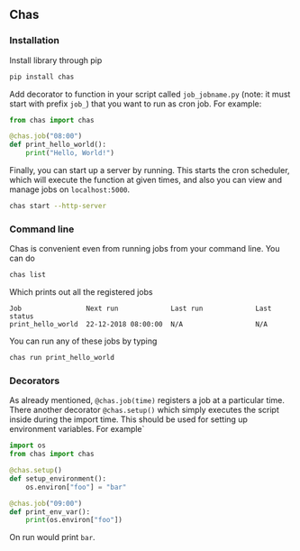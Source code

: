 ## Chas

### Installation
Install library through pip 
```bash
pip install chas
```
Add decorator to function in your script called `job_jobname.py` (note: it must start with prefix `job_`) that you want to run as cron job. For example:
```python
from chas import chas

@chas.job("08:00")
def print_hello_world():
    print("Hello, World!")
```
Finally, you can start up a server by running. This starts the cron scheduler, which will execute the function at given times, and also you can view and manage jobs on `localhost:5000`.
```bash
chas start --http-server
```

### Command line
Chas is convenient even from running jobs from your command line. You can do
```bash
chas list
```
Which prints out all the registered jobs
```
Job                Next run             Last run             Last status
print_hello_world  22-12-2018 08:00:00  N/A                  N/A 
```
You can run any of these jobs by typing
```bash
chas run print_hello_world
```

### Decorators
As already mentioned, `@chas.job(time)` registers a job at a particular time. There another decorator `@chas.setup()` which simply executes the script inside during the import time. This should be used for setting up environment variables. For example`

```python
import os
from chas import chas

@chas.setup()
def setup_environment():
    os.environ["foo"] = "bar"

@chas.job("09:00")
def print_env_var():
    print(os.environ["foo"])
```
On run would print `bar`.
